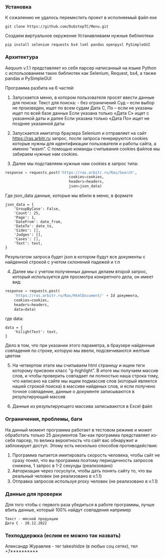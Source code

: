 ### Установка
К сожалению не удалось переместить проект в исполняемый файл exe
```
git clone https://github.com/DubstepTC/Menu.git
```
Создаем виртуальное окружение
Устанавливаем нужные библиотеки
```
pip install selenium requests bs4 lxml pandas openpyxl PySimpleGUI
```

### Архитектура


Aequum v.1.1 представляет из себя парсер написанный на языке Python с использованием таких библиотек как Selenium, Request, bs4,  а также pandas и PySimpleGUI

Программа разбита на 6 частей:
1.	Запускается меню, в котором пользователя просят ввести данные для поиска:
Текст для поиска: - без ограничений
Суд – если выбор не произведен, ищет по всем судам
Дата С, По – если не указаны ищет по всей базе данных
Если указана только «Дата С» ищет с указанной даты и далее
Если указана только «Дата По» ищет не позднее указанной даты 

2.	Запускается имитатор браузера Selenium и отправляет на сайт https://ras.arbitr.ru запрос, после запроса генерируются cookies которые нужны для идентификации пользователя и работы сайта, а именно “wasm”. С помощью команды считывания cookies файлов мы забираем нужные нам cookies.

3.	Далее мы подставляем нужные нам cookies в запрос типа:
```python
response = requests.post('https://ras.arbitr.ru/Ras/Search',
                             cookies=cookies,
                             headers=headers,
                             json=json_data)
```

Где json_data данные, которые мы вбили в меню, в формате
```
json_data = {
    'GroupByCase': False,
    'Count': 25,
    'Page': 1,
    'DateFrom': date_from,
    'DateTo': date_to,
    'Sides': [],
    'Judges': [],
    'Cases': [],
    'Text': text,
}
```
Результатом запроса будет json в котором будут все документы с найденной строкой с учетом склонений падежей и т.п

4. Далее мы с учетом полученных данных делаем второй запрос, который используется для просмотра конкретного дела, он имеет вид:
```python
response = requests.post(
    'https://ras.arbitr.ru/Ras/HtmlDocument/' + Id документа,
    cookies=cookies,
    headers=headers,
    data=data)
```
где data:
```
data = {
    'hilightText': text,
}
```
Дело в том, что при указании этого параметра, в браузере найденные совпадения по строке, которую мы ввели, подсвечиваются желтым цветом 

5.	На четвертом этапе мы считываем html страницу и ищем теги <span> которому присвоен класс “g-highlight”. В итоге мы получаем массив слов, и чтобы проверить совпадает ли полностью наша строка тому, что написано на сайте мы ищем подмассив слов (который является нашей строкой поиска) в массиве найденых слов, и если получено точное совпадение, данные о документе записываются в результирующий массив
  
6.	Данные из результирующего массива записываются в Excel файл
 
### Ограничения, проблемы, баги

На данный момент программа работает в тестовом режиме и может обработать только 25 документов
Так-как программа представляет из-себя парсер, то велика вероятность что сайт вас обнаружит и заблокирует доступ.
Этому есть несколько способов противодействия:
1.	Программа пытается имитировать скорость человека, чтобы сайт не сразу понял, что вы программа поэтому периодичность запросов снижена, 1 запрос в 1-2 секунды (реализовано)
2.	Авторизация через госуслуги, чтобы дать понять сайту то, что вы реальный человек (не реализовано в v.1.1)
3.	Отправка запросов используя proxy человек (не реализовано в v.1.1)

  
### Данные для проверки
  
Для того чтобы с первого раза убедиться в работе программы, лучше вбить данные, который 100% найдут совпадения например  
```
Текст - мясной продукции
Дата С - 20.12.2022
```
  
### Техподдержка (еслим ее можно так назвать) 
Александр Журавлев - тег takeshidze (в любых соц сетях), тел +7**********
